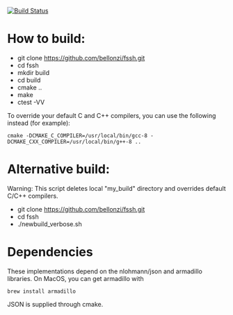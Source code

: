 [![Build Status](https://travis-ci.org/bellonzi/fssh.svg?branch=master)](https://travis-ci.org/bellonzi/fssh)

How to build:
=============

 - git clone https://github.com/bellonzi/fssh.git
 - cd fssh
 - mkdir build
 - cd build
 - cmake ..
 - make
 - ctest -VV

To override your default C and C++ compilers, you can use the following instead (for example):
```
cmake -DCMAKE_C_COMPILER=/usr/local/bin/gcc-8 -DCMAKE_CXX_COMPILER=/usr/local/bin/g++-8 ..
```
# Alternative build: 

Warning: This script deletes local "my_build" directory and overrides default C/C++ compilers.

 - git clone https://github.com/bellonzi/fssh.git
 - cd fssh
 - ./newbuild_verbose.sh

# Dependencies

These implementations depend on the nlohmann/json and armadillo libraries. On MacOS, you can get armadillo with
```
brew install armadillo
```
JSON is supplied through cmake.
